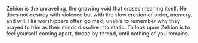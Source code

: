 Zehíon is the unraveling, the gnawing void that erases meaning itself. He does not destroy with violence but with the slow erosion of order, memory, and will. His worshippers often go mad, unable to remember why they prayed to him as their minds dissolve into static. To look upon Zehíon is to feel yourself coming apart, thread by thread, until nothing of you remains.